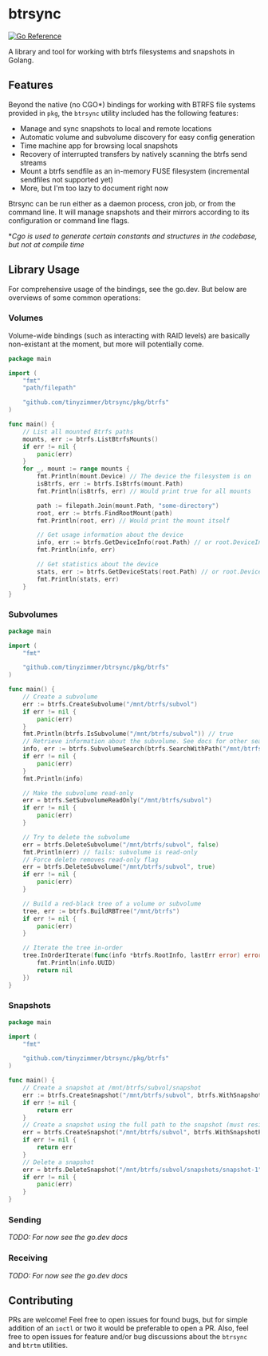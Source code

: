 # btrsync

[![Go Reference](https://pkg.go.dev/badge/github.com/tinyzimmer/btrsync.svg)](https://pkg.go.dev/github.com/tinyzimmer/btrsync)

A library and tool for working with btrfs filesystems and snapshots in Golang.

## Features

Beyond the native (no CGO*) bindings for working with BTRFS file systems provided in `pkg`, the `btrsync` utility included has the following features:

 * Manage and sync snapshots to local and remote locations
 * Automatic volume and subvolume discovery for easy config generation
 * Time machine app for browsing local snapshots
 * Recovery of interrupted transfers by natively scanning the btrfs send streams
 * Mount a btrfs sendfile as an in-memory FUSE filesystem (incremental sendfiles not supported yet)
 * More, but I'm too lazy to document right now

Btrsync can be run either as a daemon process, cron job, or from the command line. 
It will manage snapshots and their mirrors according to its configuration or command line flags.

**Cgo is used to generate certain constants and structures in the codebase, but not at compile time*

## Library Usage

For comprehensive usage of the bindings, see the go.dev. But below are overviews of some common operations:

### Volumes

Volume-wide bindings (such as interacting with RAID levels) are basically non-existant at the moment, but more will potentially come.

```go
package main

import (
	"fmt"
	"path/filepath"

	"github.com/tinyzimmer/btrsync/pkg/btrfs"
)

func main() {
	// List all mounted Btrfs paths
	mounts, err := btrfs.ListBtrfsMounts()
	if err != nil {
		panic(err)
	}
	for _, mount := range mounts {
		fmt.Println(mount.Device) // The device the filesystem is on
		isBtrfs, err := btrfs.IsBtrfs(mount.Path)
		fmt.Println(isBtrfs, err) // Would print true for all mounts

		path := filepath.Join(mount.Path, "some-directory")
		root, err := btrfs.FindRootMount(path)
		fmt.Println(root, err) // Would print the mount itself

		// Get usage information about the device
		info, err := btrfs.GetDeviceInfo(root.Path) // or root.DeviceInfo()
		fmt.Println(info, err)

		// Get statistics about the device
		stats, err := btrfs.GetDeviceStats(root.Path) // or root.DeviceStats()
		fmt.Println(stats, err)
	}
}
```

### Subvolumes

```go
package main

import (
	"fmt"

	"github.com/tinyzimmer/btrsync/pkg/btrfs"
)

func main() {
	// Create a subvolume
	err := btrfs.CreateSubvolume("/mnt/btrfs/subvol")
	if err != nil {
		panic(err)
	}
	fmt.Println(btrfs.IsSubvolume("/mnt/btrfs/subvol")) // true
	// Retrieve information about the subvolume. See docs for other search options.
	info, err := btrfs.SubvolumeSearch(btrfs.SearchWithPath("/mnt/btrfs/subvol"))
	if err != nil {
		panic(err)
	}
	fmt.Println(info)

	// Make the subvolume read-only
	err = btrfs.SetSubvolumeReadOnly("/mnt/btrfs/subvol")
	if err != nil {
		panic(err)
	}

	// Try to delete the subvolume
	err = btrfs.DeleteSubvolume("/mnt/btrfs/subvol", false)
	fmt.Println(err) // fails: subvolume is read-only
	// Force delete removes read-only flag
	err = btrfs.DeleteSubvolume("/mnt/btrfs/subvol", true)
	if err != nil {
		panic(err)
	}

	// Build a red-black tree of a volume or subvolume
	tree, err := btrfs.BuildRBTree("/mnt/btrfs")
	if err != nil {
		panic(err)
	}

	// Iterate the tree in-order
	tree.InOrderIterate(func(info *btrfs.RootInfo, lastErr error) error {
		fmt.Println(info.UUID)
		return nil
	})
}
```

### Snapshots

```go
package main

import (
	"fmt"

	"github.com/tinyzimmer/btrsync/pkg/btrfs"
)

func main() {
	// Create a snapshot at /mnt/btrfs/subvol/snapshot
	err := btrfs.CreateSnapshot("/mnt/btrfs/subvol", btrfs.WithSnapshotName("snapshot"))
	if err != nil { 
		return err 
	}
	// Create a snapshot using the full path to the snapshot (must reside on the same BTRFS volume)
	err = btrfs.CreateSnapshot("/mnt/btrfs/subvol", btrfs.WithSnapshotPath("/mnt/btrfs/subvol/snapshots/snapshot-1"))
	if err != nil { 
		return err 
	}
	// Delete a snapshot
	err = btrfs.DeleteSnapshot("/mnt/btrfs/subvol/snapshots/snapshot-1")
	if err != nil {
		panic(err)
	}
}
```

### Sending

_TODO: For now see the go.dev docs_

### Receiving

_TODO: For now see the go.dev docs_

## Contributing

PRs are welcome! Feel free to open issues for found bugs, but for simple addition of an `ioctl` or two it would be preferable to open a PR. Also, feel free to open issues for feature and/or bug discussions about the `btrsync` and `btrtm` utilities.
